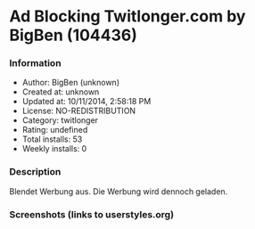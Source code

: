 # Ad Blocking Twitlonger.com by BigBen (104436)

### Information
- Author: BigBen (unknown)
- Created at: unknown
- Updated at: 10/11/2014, 2:58:18 PM
- License: NO-REDISTRIBUTION
- Category: twitlonger
- Rating: undefined
- Total installs: 53
- Weekly installs: 0


### Description
Blendet Werbung aus. Die Werbung wird dennoch geladen.


### Screenshots (links to userstyles.org)




